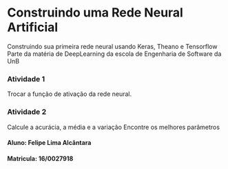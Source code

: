 # Construindo uma Rede Neural Artificial

Construindo sua primeira rede neural usando Keras, Theano e Tensorflow
Parte da matéria de DeepLearning da escola de Engenharia de Software da UnB

### Atividade 1
Trocar a função de ativação da rede neural.


### Atividade 2
Calcule a acurácia, a média e a variação
Encontre os melhores parâmetros


#### Aluno: Felipe Lima Alcântara
#### Matricula: 16/0027918




